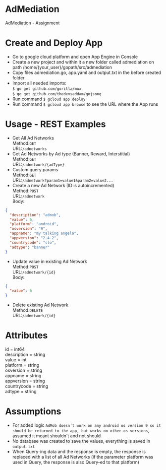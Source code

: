 # AdMediation
AdMediation - Assignment

# Create and Deploy App
- Go to google cloud platform and open App Engine in Console
- Create a new project and within it a new folder called admediation on path /home/{your_user}/gopath/src/admediation
- Copy files admediation.go, app.yaml and output.txt in the before created folder
- Import all needed imports: <br/>
`$ go get github.com/gorilla/mux`<br/>
`$ go get github.com/thedevsaddam/gojsonq`
- Run command `$ gcloud app deploy`
- Run command `$ gcloud app browse` to see the URL where the App runs

# Usage - REST Examples
- Get All Ad Networks <br/>
Method:`GET`<br/>
URL:`/adnetworks`
- Get Ad Networks by Ad type (Banner, Reward, Interstitial)<br/>
Method:`GET`<br/>
URL:`/adnetwork/{adType}`
- Custom query params<br/>
Method:`GET`<br/>
URL:`/adnetwork?param1=value1&param2=value2...`
- Create a new Ad Network (ID is autoincremented)<br/>
Method:`POST`<br/>
URL:`/adnetwork`<br/>
Body:
```json
{
  "description": "admob",
  "value": 6,
  "platform": "android",
  "osversion": "9",
  "appname": "my talking angela",
  "appversion": "2.4.2",
  "countrycode": "slo",
  "adtype": "banner"
}
```

- Update value in existing Ad Network<br/>
Method:`POST`<br/>
URL:`/adnetwork/{id}`<br/>
Body:
```json
{
  "value": 6
}
```
- Delete existing Ad Network<br/>
Method:`DELETE`<br/>
URL:`/adnetwork/{id}`

# Attributes
id = int64<br/>
description = string<br/>
value = int<br/>
platform = string<br/>
osversion = string<br/>
appname = string<br/>
appversion = string<br/>
countrycode = string<br/>
adtype = string

# Assumptions
- For added logic `AdMob doesn’t work on any android os version 9 so it should be returned to the app, but works on other os versions`, assumed it meant shouldn't and not should
- No database was created to save the values, everything is saved in `output.txt`
- When Query-ing data and the response is empty, the response is replaced with a list of all Ad Networks (if the parameter platform was used in Query, the response is also Query-ed to that platform)
